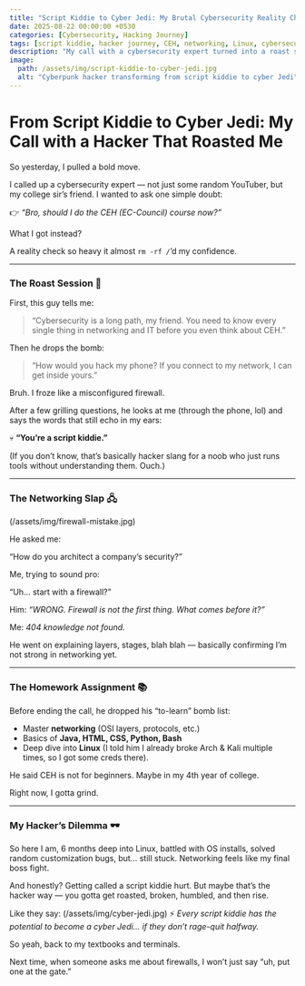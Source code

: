 ```yaml
---
title: "Script Kiddie to Cyber Jedi: My Brutal Cybersecurity Reality Check"
date: 2025-08-22 00:00:00 +0530
categories: [Cybersecurity, Hacking Journey]
tags: [script kiddie, hacker journey, CEH, networking, Linux, cybersecurity advice]
description: "My call with a cybersecurity expert turned into a roast session where I was labeled a script kiddie. Here’s the story, the lessons, and my path from noob to cyber Jedi."
image:
  path: /assets/img/script-kiddie-to-cyber-jedi.jpg
  alt: "Cyberpunk hacker transforming from script kiddie to cyber Jedi"
---
```


# From Script Kiddie to Cyber Jedi: My Call with a Hacker That Roasted Me

So yesterday, I pulled a bold move.

I called up a cybersecurity expert — not just some random YouTuber, but my college sir’s friend. I wanted to ask one simple doubt:

👉 *“Bro, should I do the CEH (EC-Council) course now?”*

What I got instead?

A reality check so heavy it almost `rm -rf /`’d my confidence.

---

### The Roast Session 🍿

First, this guy tells me:

> “Cybersecurity is a long path, my friend. You need to know every single thing in networking and IT before you even think about CEH.”
> 

Then he drops the bomb:

> “How would you hack my phone? If you connect to my network, I can get inside yours.”
> 

Bruh. I froze like a misconfigured firewall.

After a few grilling questions, he looks at me (through the phone, lol) and says the words that still echo in my ears:

💀 **“You’re a script kiddie.”**

(If you don’t know, that’s basically hacker slang for a noob who just runs tools without understanding them. Ouch.)

---

### The Networking Slap 🖧
(/assets/img/firewall-mistake.jpg)

He asked me:

“How do you architect a company’s security?”

Me, trying to sound pro:

“Uh… start with a firewall?”

Him: *“WRONG. Firewall is not the first thing. What comes before it?”*

Me: *404 knowledge not found.*

He went on explaining layers, stages, blah blah — basically confirming I’m not strong in networking yet.

---

### The Homework Assignment 📚

Before ending the call, he dropped his “to-learn” bomb list:

- Master **networking** (OSI layers, protocols, etc.)
- Basics of **Java, HTML, CSS, Python, Bash**
- Deep dive into **Linux** (I told him I already broke Arch & Kali multiple times, so I got some creds there).

He said CEH is not for beginners. Maybe in my 4th year of college.

Right now, I gotta grind.

---

### My Hacker’s Dilemma 🕶️

So here I am, 6 months deep into Linux, battled with OS installs, solved random customization bugs, but… still stuck. Networking feels like my final boss fight.

And honestly? Getting called a script kiddie hurt. But maybe that’s the hacker way — you gotta get roasted, broken, humbled, and then rise.

Like they say:
(/assets/img/cyber-jedi.jpg)
⚡ *Every script kiddie has the potential to become a cyber Jedi… if they don’t rage-quit halfway.*

So yeah, back to my textbooks and terminals.

Next time, when someone asks me about firewalls, I won’t just say “uh, put one at the gate.”